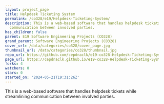 ```yaml
---
layout: project_page
title: Helpdesk Ticketing System
permalink: /co328/e19/Helpdesk-Ticketing-System/
description: This is a web-based software that handles helpdesk tickets while streamlining
  communication between involved parties.
has_children: false
parent: E19 Software Engineering Projects (CO328)
grand_parent: Software Engineering Projects (CO328)
cover_url: /data/categories/co328/cover_page.jpg
thumbnail_url: /data/categories/co328/thumbnail.jpg
repo_url: https://github.com/cepdnaclk/e19-co328-Helpdesk-Ticketing-System
page_url: https://cepdnaclk.github.io/e19-co328-Helpdesk-Ticketing-System
forks: 4
watchers: 0
stars: 0
started_on: '2024-05-21T19:31:26Z'
---
```


This is a web-based software that handles helpdesk tickets while streamlining communication between involved parties.